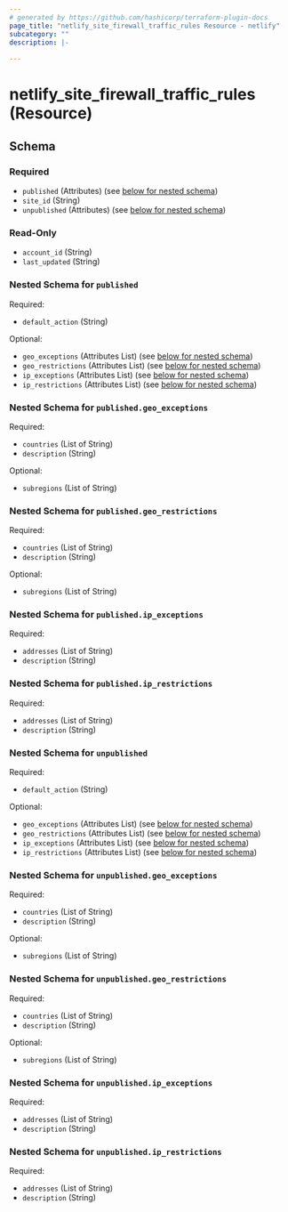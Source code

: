 ```yaml
---
# generated by https://github.com/hashicorp/terraform-plugin-docs
page_title: "netlify_site_firewall_traffic_rules Resource - netlify"
subcategory: ""
description: |-
  
---
```


# netlify_site_firewall_traffic_rules (Resource)





<!-- schema generated by tfplugindocs -->
## Schema

### Required

- `published` (Attributes) (see [below for nested schema](#nestedatt--published))
- `site_id` (String)
- `unpublished` (Attributes) (see [below for nested schema](#nestedatt--unpublished))

### Read-Only

- `account_id` (String)
- `last_updated` (String)

<a id="nestedatt--published"></a>
### Nested Schema for `published`

Required:

- `default_action` (String)

Optional:

- `geo_exceptions` (Attributes List) (see [below for nested schema](#nestedatt--published--geo_exceptions))
- `geo_restrictions` (Attributes List) (see [below for nested schema](#nestedatt--published--geo_restrictions))
- `ip_exceptions` (Attributes List) (see [below for nested schema](#nestedatt--published--ip_exceptions))
- `ip_restrictions` (Attributes List) (see [below for nested schema](#nestedatt--published--ip_restrictions))

<a id="nestedatt--published--geo_exceptions"></a>
### Nested Schema for `published.geo_exceptions`

Required:

- `countries` (List of String)
- `description` (String)

Optional:

- `subregions` (List of String)


<a id="nestedatt--published--geo_restrictions"></a>
### Nested Schema for `published.geo_restrictions`

Required:

- `countries` (List of String)
- `description` (String)

Optional:

- `subregions` (List of String)


<a id="nestedatt--published--ip_exceptions"></a>
### Nested Schema for `published.ip_exceptions`

Required:

- `addresses` (List of String)
- `description` (String)


<a id="nestedatt--published--ip_restrictions"></a>
### Nested Schema for `published.ip_restrictions`

Required:

- `addresses` (List of String)
- `description` (String)



<a id="nestedatt--unpublished"></a>
### Nested Schema for `unpublished`

Required:

- `default_action` (String)

Optional:

- `geo_exceptions` (Attributes List) (see [below for nested schema](#nestedatt--unpublished--geo_exceptions))
- `geo_restrictions` (Attributes List) (see [below for nested schema](#nestedatt--unpublished--geo_restrictions))
- `ip_exceptions` (Attributes List) (see [below for nested schema](#nestedatt--unpublished--ip_exceptions))
- `ip_restrictions` (Attributes List) (see [below for nested schema](#nestedatt--unpublished--ip_restrictions))

<a id="nestedatt--unpublished--geo_exceptions"></a>
### Nested Schema for `unpublished.geo_exceptions`

Required:

- `countries` (List of String)
- `description` (String)

Optional:

- `subregions` (List of String)


<a id="nestedatt--unpublished--geo_restrictions"></a>
### Nested Schema for `unpublished.geo_restrictions`

Required:

- `countries` (List of String)
- `description` (String)

Optional:

- `subregions` (List of String)


<a id="nestedatt--unpublished--ip_exceptions"></a>
### Nested Schema for `unpublished.ip_exceptions`

Required:

- `addresses` (List of String)
- `description` (String)


<a id="nestedatt--unpublished--ip_restrictions"></a>
### Nested Schema for `unpublished.ip_restrictions`

Required:

- `addresses` (List of String)
- `description` (String)
